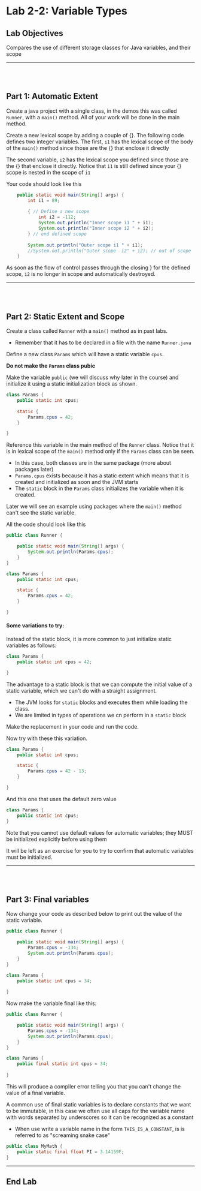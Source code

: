 # Lab 2-2: Variable Types


## Lab Objectives

Compares the use of different storage classes for Java variables, and their scope

---
<br/>
<br/>

## Part 1: Automatic Extent

Create a java project with a single class, in the demos this was called `Runner`, with a `main()` method. All of your work will be done in the main method.

Create a new lexical scope by adding a couple of {}.  The following code defines two integer variables. The first, `i1` has the lexical scope of the body of the `main()` method since those are the {} that enclose it directly

The second variable, `i2` has the lexical scope you defined since those are the {} that enclose it directly. Notice that `i1` is still defined since your {} scope is nested in the scope of `i1`

Your code should look like this

```java 
	public static void main(String[] args) {
		int i1 = 89;
		
		{ // Define a new scope
			int i2 = -112;
			System.out.println("Inner scope i1 " + i1);
			System.out.println("Inner scope i2 " + i2);
		} // end defined scope
		
		System.out.println("Outer scope i1 " + i1);
		//System.out.println("Outer scope  i2" + i2); // out of scope
	}
```

As soon as the flow of control passes through the closing } for the defined scope, `i2` is no longer in scope and automatically destroyed.

---

<br/>
<br/>

## Part 2: Static Extent and Scope

Create a class called `Runner` with a `main()` method as in past labs.
- Remember that it has to be declared in a file with the name `Runner.java`

Define a new class `Params` which will have a static variable `cpus`.

**Do not make the `Params` class pubic**

Make the variable `public` (we will discuss why later in the course) and initialize it using a static initialization block as shown.

```java
class Params {
	public static int cpus;
	
	static {
		Params.cpus = 42;
	}

}
```

Reference this variable in the main method of the `Runner` class. Notice that it is in lexical scope of the `main()` method only if the `Params` class can be seen.
- In this case, both classes are in the same package (more about packages later)
- `Params.cpus` exists because it has a static extent which means that it is created and initialized as soon and the JVM starts
- The `static` block in the `Params` class initializes the variable when it is created.

Later we will see an example using packages where the `main()` method can't see the static variable.

All the code should look like this

```java
public class Runner {

	public static void main(String[] args) {
		System.out.println(Params.cpus);
	}
}

class Params {
    public static int cpus;

    static {
        Params.cpus = 42;
    }

}
```

#### Some variations to try:

Instead of the static block, it is more common to just initialize static variables as follows:


```java
class Params {
    public static int cpus = 42;

}
```

The advantage to a static block is that we can compute the initial value of a static variable, which we can't do with a straight assignment. 
- The JVM looks for `static` blocks and executes them while loading the class.
- We are limited in types of operations we cn perform in a `static` block

Make the replacement in your code and run the code.

Now try with these this variation.

```java
class Params {
    public static int cpus;

    static {
        Params.cpus = 42 - 13;
    }

}

```

And this one that uses the default zero value


```java
class Params {
    public static int cpus;
}
```

Note that you cannot use default values for automatic variables; they MUST be initialized explicitly before using them

It will be left as an exercise for you to try to confirm that automatic variables must be initialized.

---
<br/>
<br/>

## Part 3: Final variables

Now change your code as described below to print out the value of the static variable.


```java
public class Runner {

    public static void main(String[] args) {
        Params.cpus = -134;
        System.out.println(Params.cpus);
    }
}

class Params {
    public static int cpus = 34;
    
}
```

Now make the variable final like this:

```java
public class Runner {

    public static void main(String[] args) {
        Params.cpus = -134;
        System.out.println(Params.cpus);
    }
}

class Params {
    public final static int cpus = 34;
    
}
```

This will produce a compiler error telling you that you can't change the value of a final variable.

A common use of final static variables is to declare constants that we want to be immutable,
in this case we often use all caps for the variable name with words separated by underscores
so it can be recognized as a constant 
- When use write a variable name in the form `THIS_IS_A_CONSTANT`, is is referred to as "screaming snake case"


```java
public class MyMath {
    public static final float PI = 3.14159F; 
}

```

---

##  End Lab

